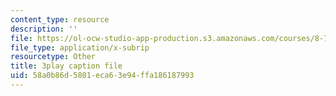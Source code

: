 ```yaml
---
content_type: resource
description: ''
file: https://ol-ocw-studio-app-production.s3.amazonaws.com/courses/8-701-introduction-to-nuclear-and-particle-physics-fall-2020/58a0b86d5801eca63e94ffa186187993_ecIB8DWNyWA.srt
file_type: application/x-subrip
resourcetype: Other
title: 3play caption file
uid: 58a0b86d-5801-eca6-3e94-ffa186187993
---
```

